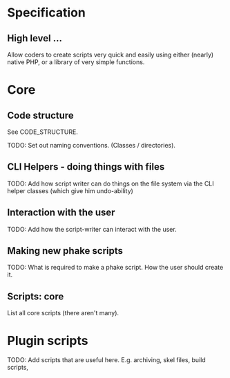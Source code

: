 # Specification #

## High level ... ##

Allow coders to create scripts very quick and easily using either (nearly) native PHP, or
a library of very simple functions.



# Core #

## Code structure ##

See CODE_STRUCTURE.

TODO: Set out naming conventions. (Classes / directories).


## CLI Helpers - doing things with files ##

TODO: Add how script writer can do things on the file system via the CLI helper classes (which give him undo-ability)


## Interaction with the user ##

TODO: Add how the script-writer can interact with the user.


## Making new phake scripts ##

TODO: What is required to make a phake script. How the user should create it.

## Scripts: core ##

List all core scripts (there aren't many).


# Plugin scripts #

TODO: Add scripts that are useful here. E.g. archiving, skel files, build scripts, 

